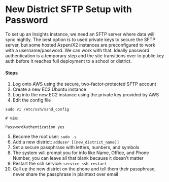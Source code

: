 # New District SFTP Setup with Password

To set up an Insights instance, we need an SFTP server where data will sync nightly. The best option is to used private keys to secure the SFTP server, but some hosted Aspen/X2 instances are preconfigured to work with a username/password. We can work with that. Ideally password authentication is a temporary step and the site transitions over to public key auth before it reaches full deployment to a school or district.

#### Steps

1. Log onto AWS using the secure, two-factor-protected SFTP account
2. Create a new EC2 Ubuntu instance
3. Log into the new EC2 instance using the private key provided by AWS
4. Edit the config file

```
sudo vi /etc/ssh/sshd_config

# vim:

PasswordAuthentication yes
```

5. Become the root user: `sudo -s`
6. Add a new district: `adduser [[new_district_name]]`
7. Set a secure passphrase with letters, numbers, and symbols
8. The system will prompt you for info like Name, Office, and Phone Number, you can leave all that blank because it doesn't matter
9. Restart the ssh service: `service ssh restart`
10. Call up the new district on the phone and tell them their passphrase, never share the passphrase in plaintext over email


